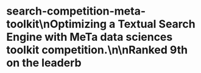 # search-competition-meta-toolkit\nOptimizing a Textual Search Engine with MeTa data sciences toolkit competition.\n\nRanked 9th on the leaderb
